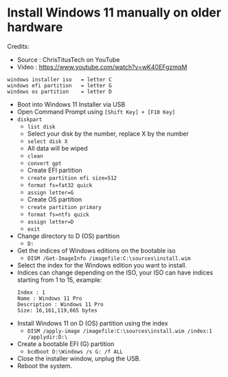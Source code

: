 # Install Windows 11 manually on older hardware

Credits:
* Source : ChrisTitusTech on YouTube
* Video : https://www.youtube.com/watch?v=wK40EFgzmqM

```
windows installer iso   = letter C
windows efi partition   = letter G
windows os partition    = letter D
```

* Boot into Windows 11 Installer via USB
* Open Command Prompt using `[Shift Key] + [F10 Key]`
* `diskpart`
    * `list disk`
    * Select your disk by the number, replace X by the number
    * `select disk X`
    * All data will be wiped
    * `clean`
    * `convert gpt`
    * Create EFI partition
    * `create partition efi size=512`
    * `format fs=fat32 quick`
    * `assign letter=G`
    * Create OS partition
    * `create partition primary`
    * `format fs=ntfs quick`
    * `assign letter=D`
    * `exit`
* Change directory to D (OS) partition
    * `D:`
* Get the indices of Windows editions on the bootable iso
    * `DISM /Get-ImageInfo /imagefile:C:\sources\install.wim`
* Select the index for the Windows edition you want to install.
* Indices can change depending on the ISO, your ISO can have indices starting from 1 to 15, example:
    ```
    Index : 1
    Name : Windows 11 Pro
    Description : Windows 11 Pro
    Size: 16,161,119,665 bytes
    ```
* Install Windows 11 on D (OS) partition using the index
    * `DISM /apply-image /imagefile:C:\sources\install.wim /index:1 /applydir:D:\`
* Create a bootable EFI (G) partition
    * `bcdboot D:\Windows /s G: /f ALL`
* Close the installer window, unplug the USB.
* Reboot the system.

